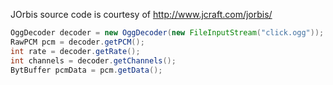 JOrbis source code is courtesy of http://www.jcraft.com/jorbis/

```java
OggDecoder decoder = new OggDecoder(new FileInputStream("click.ogg"));
RawPCM pcm = decoder.getPCM();
int rate = decoder.getRate();
int channels = decoder.getChannels();
BytBuffer pcmData = pcm.getData();
```